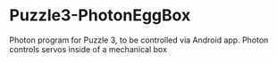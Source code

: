 # Puzzle3-PhotonEggBox
Photon program for Puzzle 3, to be controlled via Android app. Photon controls servos inside of a mechanical box
